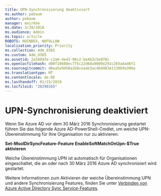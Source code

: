 ```yaml
---
title: UPN-Synchronisierung deaktiviert
ms.author: pebaum
author: pebaum
manager: mnirkhe
ms.date: 3/20/2018
ms.audience: Admin
ms.topic: article
ROBOTS: NOINDEX, NOFOLLOW
localization_priority: Priority
ms.collection: Adm_O365
ms.custom: Adm_O365
ms.assetid: 2a3489fe-c2a8-4e43-96c2-be4b3c5e978c
ms.openlocfilehash: d00f10688ec775c22d60a9089e291c265ada46f1
ms.sourcegitcommit: d6ea5e9458a2b8ceaab3ac4bd483e1130b9a398a
ms.translationtype: MT
ms.contentlocale: de-DE
ms.lasthandoff: 01/15/2019
ms.locfileid: "28290165"
---
```

# <a name="upn-sync-disabled"></a>UPN-Synchronisierung deaktiviert

Wenn Sie Azure AD vor dem 30 März 2016 Synchronisierung gestartet führen Sie das folgende Azure AD-PowerShell-Cmdlet, um weiche UPN-Übereinstimmung für Ihre Organisation nur zu aktivieren:
  
 **Set-MsolDirSyncFeature-Feature EnableSoftMatchOnUpn-$True aktivieren**
  
Weiche Übereinstimmung UPN ist automatisch für Organisationen eingeschaltet, die an oder nach 30 März 2016 Azure AD synchronisiert wird gestartet.
  
Weitere Informationen zum Aktivieren der weiche Übereinstimmung UPN und andere Synchronisierung Features, finden Sie unter [Verbinden von Azure Active Directory Sync Service-Features](https://docs.microsoft.com/en-us/azure/active-directory/connect/active-directory-aadconnectsyncservice-features).
  

